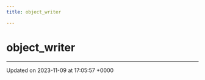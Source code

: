 ```yaml
---
title: object_writer

---
```


# object_writer





-------------------------------

Updated on 2023-11-09 at 17:05:57 +0000